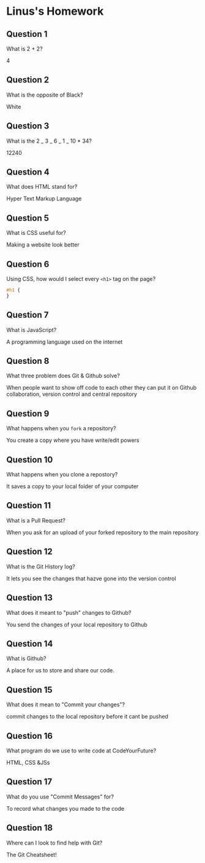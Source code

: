 # Linus's Homework

## Question 1

What is 2 + 2?

4

## Question 2

What is the opposite of Black?

White

## Question 3

What is the 2 _ 3 _ 6 _ 1 _ 10 \* 34?

12240

## Question 4

What does HTML stand for?

Hyper Text Markup Language

## Question 5

What is CSS useful for?

Making a website look better

## Question 6

Using CSS, how would I select every `<h1>` tag on the page?

```css
#h1 {
}
```

## Question 7

What is JavaScript?

A programming language used on the internet

## Question 8

What three problem does Git & Github solve?

When people want to show off code to each other they can put it on Github
collaboration, version control and central repository

## Question 9

What happens when you `fork` a repository?

You create a copy where you have write/edit powers

## Question 10

What happens when you clone a repostory?

It saves a copy to your local folder of your computer

## Question 11

What is a Pull Request?

When you ask for an upload of your forked repository to the main repository

## Question 12

What is the Git History log?

It lets you see the changes that hazve gone into the version control

## Question 13

What does it meant to "push" changes to Github?

You send the changes of your local repository to Github

## Question 14

What is Github?

A place for us to store and share our code.

## Question 15

What does it mean to "Commit your changes"?

commit changes to the local repository before it cant be pushed

## Question 16

What program do we use to write code at CodeYourFuture?

HTML, CSS &JSs

## Question 17

What do you use "Commit Messages" for?

To record what changes you made to the code

## Question 18

Where can I look to find help with Git?

The Git Cheatsheet!
